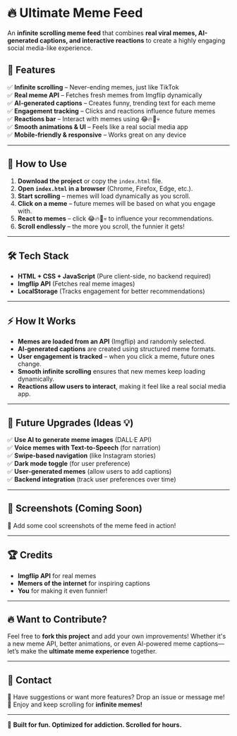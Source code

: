
# 🔥 Ultimate Meme Feed

An **infinite scrolling meme feed** that combines **real viral memes, AI-generated captions, and interactive reactions** to create a highly engaging social media-like experience.

## 🎯 Features
✅ **Infinite scrolling** – Never-ending memes, just like TikTok  
✅ **Real meme API** – Fetches fresh memes from Imgflip dynamically  
✅ **AI-generated captions** – Creates funny, trending text for each meme  
✅ **Engagement tracking** – Clicks and reactions influence future memes  
✅ **Reactions bar** – Interact with memes using 😂🔥🤡💀  
✅ **Smooth animations & UI** – Feels like a real social media app  
✅ **Mobile-friendly & responsive** – Works great on any device  

---

## 🚀 How to Use
1. **Download the project** or copy the `index.html` file.  
2. **Open `index.html` in a browser** (Chrome, Firefox, Edge, etc.).  
3. **Start scrolling** – memes will load dynamically as you scroll.  
4. **Click on a meme** – future memes will be based on what you engage with.  
5. **React to memes** – click 😂🔥🤡💀 to influence your recommendations.  
6. **Scroll endlessly** – the more you scroll, the funnier it gets!  

---

## 🛠️ Tech Stack
- **HTML + CSS + JavaScript** (Pure client-side, no backend required)
- **Imgflip API** (Fetches real meme images)
- **LocalStorage** (Tracks engagement for better recommendations)

---

## ⚡ How It Works
- **Memes are loaded from an API** (Imgflip) and randomly selected.  
- **AI-generated captions** are created using structured meme formats.  
- **User engagement is tracked** – when you click a meme, future ones change.  
- **Smooth infinite scrolling** ensures that new memes keep loading dynamically.  
- **Reactions allow users to interact**, making it feel like a real social media app.  

---

## 📌 Future Upgrades (Ideas 💡)
✅ **Use AI to generate meme images** (DALL·E API)  
✅ **Voice memes with Text-to-Speech** (for narration)  
✅ **Swipe-based navigation** (like Instagram stories)  
✅ **Dark mode toggle** (for user preference)  
✅ **User-generated memes** (allow users to add captions)  
✅ **Backend integration** (track user preferences over time)  

---

## 📸 Screenshots (Coming Soon)
🚀 Add some cool screenshots of the meme feed in action!

---

## 🏆 Credits
- **Imgflip API** for real memes  
- **Memers of the internet** for inspiring captions  
- **You** for making it even funnier!  

---

## 🔥 Want to Contribute?
Feel free to **fork this project** and add your own improvements! Whether it's a new meme API, better animations, or even AI-powered meme captions—let’s make the **ultimate meme experience** together.  

---

## 📩 Contact
💬 Have suggestions or want more features? Drop an issue or message me!  
🎉 Enjoy and keep scrolling for **infinite memes!**  

---

🚀 **Built for fun. Optimized for addiction. Scrolled for hours.**  
